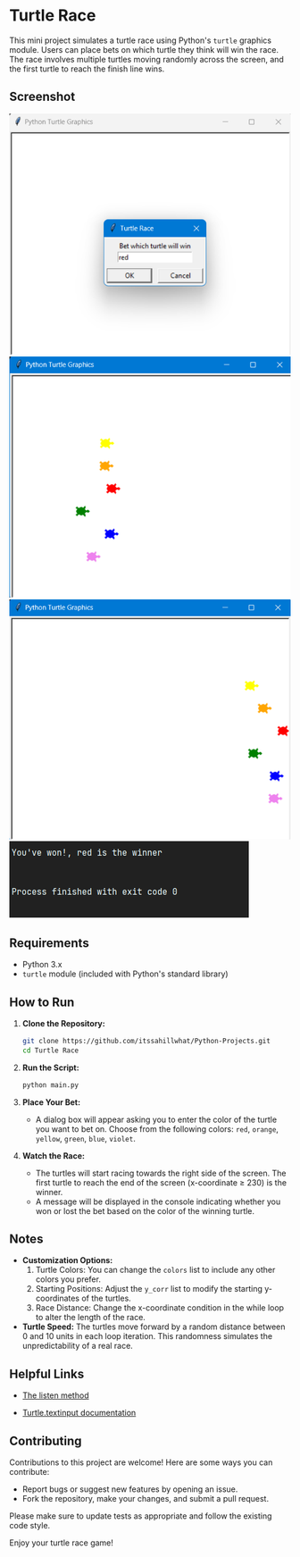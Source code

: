 # Turtle Race

This mini project simulates a turtle race using Python's `turtle` graphics module. Users can place bets on which turtle they think will win the race. The race involves multiple turtles moving randomly across the screen, and the first turtle to reach the finish line wins.

## Screenshot
<img src="Screenshots/sc-01.png" alt="sc-01 Screenshot"/>
<img src="Screenshots/sc-02.png" alt="sc-02 Screenshot"/>
<img src="Screenshots/sc-03.png" alt="sc-03 Screenshot"/>
<img src="Screenshots/sc-04.png" alt="sc-04 Screenshot"/>

## Requirements

- Python 3.x
- `turtle` module (included with Python's standard library)

## How to Run

1. **Clone the Repository:**

   ```sh
   git clone https://github.com/itssahillwhat/Python-Projects.git
   cd Turtle Race
   ```

2. **Run the Script:**

   ```sh
   python main.py
   ```

3. **Place Your Bet:**

   - A dialog box will appear asking you to enter the color of the turtle you want to bet on. Choose from the following colors: `red`, `orange`, `yellow`, `green`, `blue`, `violet`.

4. **Watch the Race:**

   - The turtles will start racing towards the right side of the screen. The first turtle to reach the end of the screen (x-coordinate ≥ 230) is the winner.
   - A message will be displayed in the console indicating whether you won or lost the bet based on the color of the winning turtle.

## Notes
* **Customization Options:**
    1. Turtle Colors: You can change the `colors` list to include any other colors you prefer.
    2. Starting Positions: Adjust the `y_corr` list to modify the starting y-coordinates of the turtles.
    3. Race Distance: Change the x-coordinate condition in the while loop to alter the length of the race.
* **Turtle Speed:** The turtles move forward by a random distance between 0 and 10 units in each loop iteration. This randomness simulates the unpredictability of a real race.

## Helpful Links
* [The listen method](https://docs.python.org/3/library/turtle.html#turtle.listen)

* [Turtle.textinput documentation](https://docs.python.org/3.1/library/turtle.html#turtle.textinput)

## Contributing
Contributions to this project are welcome! Here are some ways you can contribute:

* Report bugs or suggest new features by opening an issue.
* Fork the repository, make your changes, and submit a pull request.

Please make sure to update tests as appropriate and follow the existing code style.

Enjoy your turtle race game!
